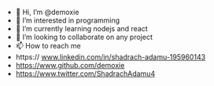 - 👋 Hi, I’m @demoxie
- 👀 I’m interested in programming
- 🌱 I’m currently learning nodejs and react
- 💞️ I’m looking to collaborate on any project
- 📫 How to reach me 
- https:// www.linkedin.com/in/shadrach-adamu-195960143
- https://www.github.com/demoxie
- https://www.twitter.com/ShadrachAdamu4

<!---
demoxie/demoxie is a ✨ special ✨ repository because its `README.md` (this file) appears on your GitHub profile.
You can click the Preview link to take a look at your changes.
--->
